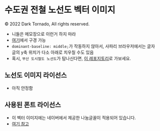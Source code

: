 # 수도권 전철 노선도 벡터 이미지
© 2022 Dark Tornado, All rights reserved.

* 니들은 메모장으로 이런거 하지 마라
* [여기](https://darktornado.github.io/MetroMapSVG/)에서 구경 가능
* `dominant-baseline: middle;`가 작동하지 않아서, 사파리 브라우저에서는 글자글의 y축 위치가 다소 아래로 치우칠 수도 있음
* 혹시, `부산 도시철도 노선도`가 탐나신다면, [이 레포지토리](https://github.com/DarkTornado/BusanSubwayLive)로 가보세요.

## 노선도 이미지 라이선스
* 아직 안정함

## 사용된 폰트 라이선스
* 이 벡터 이미지에는 네이버에서 제공한 나눔글꼴이 적용되어 있습니다.
* [여기 참고](./FontLicense.md)
